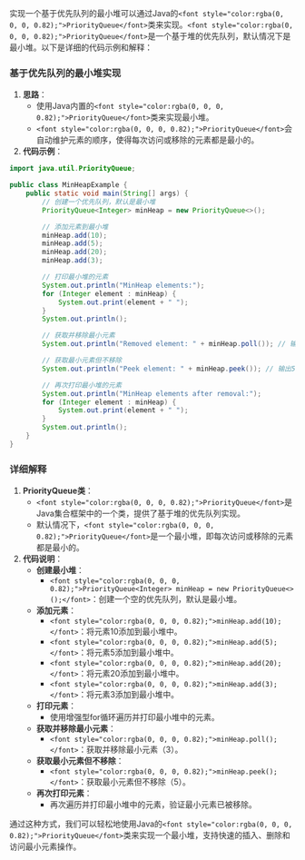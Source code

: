 <font style="color:rgba(0, 0, 0, 0.82);">实现一个基于优先队列的最小堆可以通过Java的</font>`<font style="color:rgba(0, 0, 0, 0.82);">PriorityQueue</font>`<font style="color:rgba(0, 0, 0, 0.82);">类来实现。</font>`<font style="color:rgba(0, 0, 0, 0.82);">PriorityQueue</font>`<font style="color:rgba(0, 0, 0, 0.82);">是一个基于堆的优先队列，默认情况下是最小堆。以下是详细的代码示例和解释：</font>

### <font style="color:rgba(0, 0, 0, 0.82);">基于优先队列的最小堆实现</font>
1. **<font style="color:rgba(0, 0, 0, 0.82);">思路</font>**<font style="color:rgba(0, 0, 0, 0.82);">：</font>
    - <font style="color:rgba(0, 0, 0, 0.82);">使用Java内置的</font>`<font style="color:rgba(0, 0, 0, 0.82);">PriorityQueue</font>`<font style="color:rgba(0, 0, 0, 0.82);">类来实现最小堆。</font>
    - `<font style="color:rgba(0, 0, 0, 0.82);">PriorityQueue</font>`<font style="color:rgba(0, 0, 0, 0.82);">会自动维护元素的顺序，使得每次访问或移除的元素都是最小的。</font>
2. **<font style="color:rgba(0, 0, 0, 0.82);">代码示例</font>**<font style="color:rgba(0, 0, 0, 0.82);">：</font>

```java
import java.util.PriorityQueue;  

public class MinHeapExample {  
    public static void main(String[] args) {  
        // 创建一个优先队列，默认是最小堆  
        PriorityQueue<Integer> minHeap = new PriorityQueue<>();  

        // 添加元素到最小堆  
        minHeap.add(10);  
        minHeap.add(5);  
        minHeap.add(20);  
        minHeap.add(3);  

        // 打印最小堆的元素  
        System.out.println("MinHeap elements:");  
        for (Integer element : minHeap) {  
            System.out.print(element + " ");  
        }  
        System.out.println();  

        // 获取并移除最小元素  
        System.out.println("Removed element: " + minHeap.poll()); // 输出3  

        // 获取最小元素但不移除  
        System.out.println("Peek element: " + minHeap.peek()); // 输出5  

        // 再次打印最小堆的元素  
        System.out.println("MinHeap elements after removal:");  
        for (Integer element : minHeap) {  
            System.out.print(element + " ");  
        }  
        System.out.println();  
    }  
}
```

### <font style="color:rgba(0, 0, 0, 0.82);">详细解释</font>
1. **<font style="color:rgba(0, 0, 0, 0.82);">PriorityQueue类</font>**<font style="color:rgba(0, 0, 0, 0.82);">：</font>
    - `<font style="color:rgba(0, 0, 0, 0.82);">PriorityQueue</font>`<font style="color:rgba(0, 0, 0, 0.82);">是Java集合框架中的一个类，提供了基于堆的优先队列实现。</font>
    - <font style="color:rgba(0, 0, 0, 0.82);">默认情况下，</font>`<font style="color:rgba(0, 0, 0, 0.82);">PriorityQueue</font>`<font style="color:rgba(0, 0, 0, 0.82);">是一个最小堆，即每次访问或移除的元素都是最小的。</font>
2. **<font style="color:rgba(0, 0, 0, 0.82);">代码说明</font>**<font style="color:rgba(0, 0, 0, 0.82);">：</font>
    - **<font style="color:rgba(0, 0, 0, 0.82);">创建最小堆</font>**<font style="color:rgba(0, 0, 0, 0.82);">：</font>
        * `<font style="color:rgba(0, 0, 0, 0.82);">PriorityQueue<Integer> minHeap = new PriorityQueue<>();</font>`<font style="color:rgba(0, 0, 0, 0.82);">：创建一个空的优先队列，默认是最小堆。</font>
    - **<font style="color:rgba(0, 0, 0, 0.82);">添加元素</font>**<font style="color:rgba(0, 0, 0, 0.82);">：</font>
        * `<font style="color:rgba(0, 0, 0, 0.82);">minHeap.add(10);</font>`<font style="color:rgba(0, 0, 0, 0.82);">：将元素10添加到最小堆中。</font>
        * `<font style="color:rgba(0, 0, 0, 0.82);">minHeap.add(5);</font>`<font style="color:rgba(0, 0, 0, 0.82);">：将元素5添加到最小堆中。</font>
        * `<font style="color:rgba(0, 0, 0, 0.82);">minHeap.add(20);</font>`<font style="color:rgba(0, 0, 0, 0.82);">：将元素20添加到最小堆中。</font>
        * `<font style="color:rgba(0, 0, 0, 0.82);">minHeap.add(3);</font>`<font style="color:rgba(0, 0, 0, 0.82);">：将元素3添加到最小堆中。</font>
    - **<font style="color:rgba(0, 0, 0, 0.82);">打印元素</font>**<font style="color:rgba(0, 0, 0, 0.82);">：</font>
        * <font style="color:rgba(0, 0, 0, 0.82);">使用增强型for循环遍历并打印最小堆中的元素。</font>
    - **<font style="color:rgba(0, 0, 0, 0.82);">获取并移除最小元素</font>**<font style="color:rgba(0, 0, 0, 0.82);">：</font>
        * `<font style="color:rgba(0, 0, 0, 0.82);">minHeap.poll();</font>`<font style="color:rgba(0, 0, 0, 0.82);">：获取并移除最小元素（3）。</font>
    - **<font style="color:rgba(0, 0, 0, 0.82);">获取最小元素但不移除</font>**<font style="color:rgba(0, 0, 0, 0.82);">：</font>
        * `<font style="color:rgba(0, 0, 0, 0.82);">minHeap.peek();</font>`<font style="color:rgba(0, 0, 0, 0.82);">：获取最小元素但不移除（5）。</font>
    - **<font style="color:rgba(0, 0, 0, 0.82);">再次打印元素</font>**<font style="color:rgba(0, 0, 0, 0.82);">：</font>
        * <font style="color:rgba(0, 0, 0, 0.82);">再次遍历并打印最小堆中的元素，验证最小元素已被移除。</font>

<font style="color:rgba(0, 0, 0, 0.82);">通过这种方式，我们可以轻松地使用Java的</font>`<font style="color:rgba(0, 0, 0, 0.82);">PriorityQueue</font>`<font style="color:rgba(0, 0, 0, 0.82);">类来实现一个最小堆，支持快速的插入、删除和访问最小元素操作。</font>

